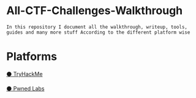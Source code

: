 # All-CTF-Challenges-Walkthrough
    In this repository I document all the walkthrough, writeup, tools, 
    guides and many more stuff According to the different platform wise 

# Platforms
[⚫ TryHackMe](https://github.com/Raunaksplanet/All-CTF-Challenges-Walkthrough/tree/main/TryHackMe)

[⚫ Pwned Labs](https://github.com/Raunaksplanet/All-CTF-Challenges-Walkthrough/tree/main/PwnedLabs)
